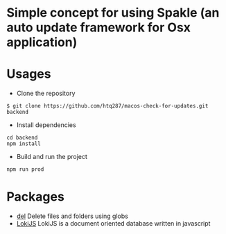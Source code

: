 # Simple concept for using Spakle (an auto update framework for Osx application)
# Usages
- Clone the repository
```
$ git clone https://github.com/htq287/macos-check-for-updates.git backend
```
- Install dependencies
```
cd backend
npm install
```
- Build and run the project
```
npm run prod
```
# Packages
- [del](https://www.npmjs.com/package/del) Delete files and folders using globs
- [LokiJS](https://www.npmjs.com/package/lokijs) LokiJS is a document oriented database written in javascript
